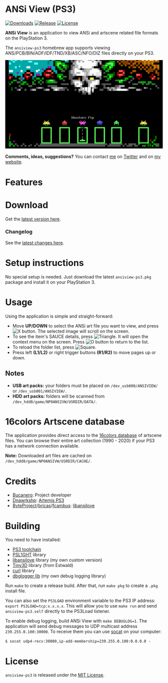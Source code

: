 # ANSi View (PS3)

[![Downloads][img_downloads]][app_downloads] [![Release][img_latest]][app_latest] [![License][img_license]][app_license]

**ANSi View** is an application to view ANSi and artscene related file formats on the PlayStation 3.

The `ansiview-ps3` homebrew app supports viewing ANS/PCB/BIN/ADF/IDF/TND/XB/ASC/NFO/DIZ files directly on your PS3.

![image](./docs/screenshots/screenshot_main.png)

**Comments, ideas, suggestions?** You can contact [me](https://github.com/bucanero/) on [Twitter](https://twitter.com/dparrino) and on [my website](http://www.bucanero.com.ar/).

# Features


# Download

Get the [latest version here][app_latest].

### Changelog

See the [latest changes here](CHANGELOG.md).

# Setup instructions

No special setup is needed. Just download the latest `ansiview-ps3.pkg` package and install it on your PlayStation 3.

# Usage

Using the application is simple and straight-forward: 

 - Move **UP/DOWN** to select the ANSi art file you want to view, and press ![X button](https://github.com/bucanero/pkgi-ps3/raw/master/data/CROSS.png). The selected image will scroll on the screen.
 - To see the item's SAUCE details, press ![Triangle](https://github.com/bucanero/pkgi-ps3/raw/master/data/TRIANGLE.png).
It will open the context menu on the screen. Press ![O button](https://github.com/bucanero/pkgi-ps3/raw/master/data/CIRCLE.png) to return to the list.
 - To reload the folder list, press ![Square](https://github.com/bucanero/pkgi-ps3/raw/master/data/SQUARE.png).
 - Press left **(L1/L2)** or right trigger buttons **(R1/R2)** to move pages up or down.

## Notes

- **USB art packs:** your folders must be placed on `/dev_usb000/ANSIVIEW/` or `/dev_usb001/ANSIVIEW/`.
- **HDD art packs:** folders will be scanned from `/dev_hdd0/game/NP0ANSIVW/USRDIR/DATA/`.

# 16colors Artscene database

The application provides direct access to the [16colors database](https://16colo.rs) of artscene files. You can browse their entire art collection (1990 - 2020) if your PS3 has a network connection available.

**Note:** Downloaded art files are cached on `/dev_hdd0/game/NP0ANSIVW/USRDIR/CACHE/`.

# Credits

* [Bucanero](http://www.bucanero.com.ar/): Project developer
* [Dnawrkshp](https://github.com/Dnawrkshp/): [Artemis PS3](https://github.com/Dnawrkshp/ArtemisPS3)
* [ByteProject](https://github.com/ByteProject)/[bricas](https://github.com/bricas)/[fcambus](https://github.com/fcambus): [libansilove](https://github.com/ansilove/libansilove)

# Building

You need to have installed:

- [PS3 toolchain](https://github.com/bucanero/ps3toolchain)
- [PSL1GHT](https://github.com/bucanero/PSL1GHT) library
- [libansilove](https://github.com/bucanero/libansilove) library (my own custom version)
- [Tiny3D](https://github.com/Estwald/PSDK3v2/tree/master/libraries-src/Tiny3D) library (from Estwald)
- [curl](https://github.com/ps3dev/ps3libraries/blob/master/scripts/016-libcurl-7.31.0.sh) library
- [dbglogger lib](https://github.com/bucanero/psl1ght-libs/tree/master/dbglogger) (my own debug logging library)

Run `make` to create a release build. After that, run `make pkg` to create a `.pkg` install file. 

You can also set the `PS3LOAD` environment variable to the PS3 IP address: `export PS3LOAD=tcp:x.x.x.x`.
This will allow you to use `make run` and send `ansiview-ps3.self` directly to the PS3Load listener.

To enable debug logging, build ANSi View with `make DEBUGLOG=1`. The application will send debug messages to
UDP multicast address `239.255.0.100:30000`. To receive them you can use [socat][] on your computer:

    $ socat udp4-recv:30000,ip-add-membership=239.255.0.100:0.0.0.0 -

# License

`ansiview-ps3` is released under the [MIT License](LICENSE).

[PSDLE]: https://repod.github.io/psdle/
[socat]: http://www.dest-unreach.org/socat/
[app_downloads]: https://github.com/bucanero/apollo-ps3/releases
[app_latest]: https://github.com/bucanero/apollo-ps3/releases/latest
[app_license]: https://github.com/bucanero/apollo-ps3/blob/master/LICENSE
[img_downloads]: https://img.shields.io/github/downloads/bucanero/apollo-ps3/total.svg?maxAge=3600
[img_latest]: https://img.shields.io/github/release/bucanero/apollo-ps3.svg?maxAge=3600
[img_license]: https://img.shields.io/github/license/bucanero/apollo-ps3.svg?maxAge=2592000
